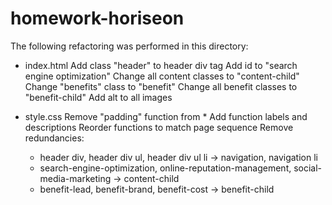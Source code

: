 # homework-horiseon
The following refactoring was performed in this directory:

 - index.html
Add class "header" to header div tag
Add id to "search engine optimization"
Change all content classes to "content-child"
Change "benefits" class to "benefit"
Change all benefit classes to "benefit-child"
Add alt to all images

 - style.css
 Remove "padding" function from *
 Add function labels and descriptions
 Reorder functions to match page sequence
 Remove redundancies:
    - header div, header div ul, header div ul li -> navigation, navigation li
    - search-engine-optimization, online-reputation-management, social-media-marketing -> content-child
    - benefit-lead, benefit-brand, benefit-cost -> benefit-child